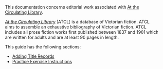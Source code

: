 This documentation concerns editorial work associated with [At the Circulating Library](https://www.victorianresearch.org/atcl/).

[*At the Circulating Library*](https://www.victorianresearch.org/atcl/) (ATCL) is a database of Victorian fiction.
ATCL aims to assemble an exhaustive bibliography of Victorian fiction.
ATCL includes all prose fiction works first published between 1837 and 1901 which are written for adults and are at least 90 pages in length.

This guide has the following sections:

- [Adding Title Records](adding-title-records.md)
- [Practice Exercise Instructions](practice-exercise-instructions.md)
